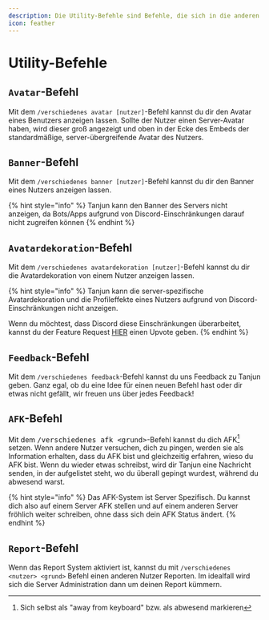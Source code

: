 ```yaml
---
description: Die Utility-Befehle sind Befehle, die sich in die anderen Befehlsgruppen nicht einsortieren lassen. Sie können alles mögliche machen.
icon: feather
---
```


# Utility-Befehle

## `Avatar`-Befehl

Mit dem `/verschiedenes avatar [nutzer]`-Befehl kannst du dir den Avatar eines Benutzers anzeigen lassen. Sollte der Nutzer einen Server-Avatar haben, wird dieser groß angezeigt und oben in der Ecke des Embeds der standardmäßige, server-übergreifende Avatar des Nutzers.

## `Banner`-Befehl

Mit dem `/verschiedenes banner [nutzer]`-Befehl kannst du dir den Banner eines Nutzers anzeigen lassen.

{% hint style="info" %}
Tanjun kann den Banner des Servers nicht anzeigen, da Bots/Apps aufgrund von Discord-Einschränkungen darauf nicht zugreifen können
{% endhint %}

## `Avatardekoration`-Befehl

Mit dem `/verschiedenes avatardekoration [nutzer]`-Befehl kannst du dir die Avatardekoration von einem Nutzer anzeigen lassen.

{% hint style="info" %}
Tanjun kann die server-spezifische Avatardekoration und die Profileffekte eines Nutzers aufgrund von Discord-Einschränkungen nicht anzeigen.

Wenn du möchtest, dass Discord diese Einschränkungen überarbeitet, kannst du der Feature Request [HIER](https://github.com/discord/discord-api-docs/discussions/7315) einen Upvote geben.
{% endhint %}

## `Feedback`-Befehl

Mit dem `/verschiedenes feedback`-Befehl kannst du uns Feedback zu Tanjun geben. Ganz egal, ob du eine Idee für einen neuen Befehl hast oder dir etwas nicht gefällt, wir freuen uns über jedes Feedback!

## `AFK`-Befehl

Mit dem <kbd>/verschiedenes afk \<grund></kbd>-Befehl kannst du dich AFK[^1] setzen. Wenn andere Nutzer versuchen, dich zu pingen, werden sie als Information erhalten, dass du AFK bist und gleichzeitig erfahren, wieso du AFK bist. Wenn du wieder etwas schreibst, wird dir Tanjun eine Nachricht senden, in der aufgelistet steht, wo du überall gepingt wurdest, während du abwesend warst.

{% hint style="info" %}
Das AFK-System ist Server Spezifisch. Du kannst dich also auf einem Server AFK stellen und auf einem anderen Server fröhlich weiter schreiben, ohne dass sich dein AFK Status ändert.
{% endhint %}

## `Report`-Befehl

Wenn das Report System aktiviert ist, kannst du mit `/verschiedenes <nutzer> <grund>` Befehl einen anderen Nutzer Reporten. Im idealfall wird sich die Server Administration dann um deinen Report kümmern.

[^1]: Sich selbst als "away from keyboard" bzw. als abwesend markieren
